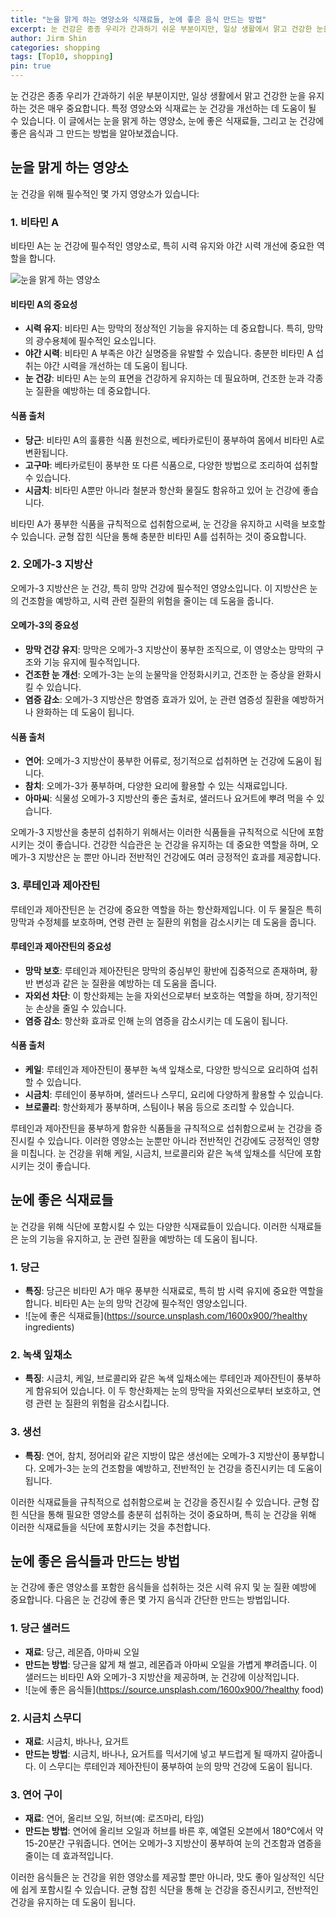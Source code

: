 ```yaml
---
title: "눈을 맑게 하는 영양소와 식재료들, 눈에 좋은 음식 만드는 방법"
excerpt: 눈 건강은 종종 우리가 간과하기 쉬운 부분이지만, 일상 생활에서 맑고 건강한 눈을 유지하는 것은 매우 중요합니다. 특정 영양소와 식재료는 눈 건강을 개선하는 데 도움이 될 수 있습니다. 이 글에서는 눈을 맑게 하는 영양소, 눈에 좋은 식재료들, 그리고 눈 건강에 좋은 음식과 그 만드는 방법을 알아보겠습니다.
author: Jirm Shin
categories: shopping
tags: [Top10, shopping]
pin: true
---
```


눈 건강은 종종 우리가 간과하기 쉬운 부분이지만, 일상 생활에서 맑고 건강한 눈을 유지하는 것은 매우 중요합니다. 특정 영양소와 식재료는 눈 건강을 개선하는 데 도움이 될 수 있습니다. 이 글에서는 눈을 맑게 하는 영양소, 눈에 좋은 식재료들, 그리고 눈 건강에 좋은 음식과 그 만드는 방법을 알아보겠습니다.

## 눈을 맑게 하는 영양소

눈 건강을 위해 필수적인 몇 가지 영양소가 있습니다:

### 1. 비타민 A

비타민 A는 눈 건강에 필수적인 영양소로, 특히 시력 유지와 야간 시력 개선에 중요한 역할을 합니다.

![눈을 맑게 하는 영양소](https://source.unsplash.com/1600x900/?nutrients)

#### 비타민 A의 중요성
- **시력 유지**: 비타민 A는 망막의 정상적인 기능을 유지하는 데 중요합니다. 특히, 망막의 광수용체에 필수적인 요소입니다.
- **야간 시력**: 비타민 A 부족은 야간 실명증을 유발할 수 있습니다. 충분한 비타민 A 섭취는 야간 시력을 개선하는 데 도움이 됩니다.
- **눈 건강**: 비타민 A는 눈의 표면을 건강하게 유지하는 데 필요하며, 건조한 눈과 각종 눈 질환을 예방하는 데 중요합니다.

#### 식품 출처
- **당근**: 비타민 A의 훌륭한 식품 원천으로, 베타카로틴이 풍부하여 몸에서 비타민 A로 변환됩니다.
- **고구마**: 베타카로틴이 풍부한 또 다른 식품으로, 다양한 방법으로 조리하여 섭취할 수 있습니다.
- **시금치**: 비타민 A뿐만 아니라 철분과 항산화 물질도 함유하고 있어 눈 건강에 좋습니다.

비타민 A가 풍부한 식품을 규칙적으로 섭취함으로써, 눈 건강을 유지하고 시력을 보호할 수 있습니다. 균형 잡힌 식단을 통해 충분한 비타민 A를 섭취하는 것이 중요합니다.


### 2. 오메가-3 지방산

오메가-3 지방산은 눈 건강, 특히 망막 건강에 필수적인 영양소입니다. 이 지방산은 눈의 건조함을 예방하고, 시력 관련 질환의 위험을 줄이는 데 도움을 줍니다.

#### 오메가-3의 중요성
- **망막 건강 유지**: 망막은 오메가-3 지방산이 풍부한 조직으로, 이 영양소는 망막의 구조와 기능 유지에 필수적입니다.
- **건조한 눈 개선**: 오메가-3는 눈의 눈물막을 안정화시키고, 건조한 눈 증상을 완화시킬 수 있습니다.
- **염증 감소**: 오메가-3 지방산은 항염증 효과가 있어, 눈 관련 염증성 질환을 예방하거나 완화하는 데 도움이 됩니다.

#### 식품 출처
- **연어**: 오메가-3 지방산이 풍부한 어류로, 정기적으로 섭취하면 눈 건강에 도움이 됩니다.
- **참치**: 오메가-3가 풍부하며, 다양한 요리에 활용할 수 있는 식재료입니다.
- **아마씨**: 식물성 오메가-3 지방산의 좋은 출처로, 샐러드나 요거트에 뿌려 먹을 수 있습니다.

오메가-3 지방산을 충분히 섭취하기 위해서는 이러한 식품들을 규칙적으로 식단에 포함시키는 것이 좋습니다. 건강한 식습관은 눈 건강을 유지하는 데 중요한 역할을 하며, 오메가-3 지방산은 눈 뿐만 아니라 전반적인 건강에도 여러 긍정적인 효과를 제공합니다.

### 3. 루테인과 제아잔틴

루테인과 제아잔틴은 눈 건강에 중요한 역할을 하는 항산화제입니다. 이 두 물질은 특히 망막과 수정체를 보호하며, 연령 관련 눈 질환의 위험을 감소시키는 데 도움을 줍니다.

#### 루테인과 제아잔틴의 중요성
- **망막 보호**: 루테인과 제아잔틴은 망막의 중심부인 황반에 집중적으로 존재하며, 황반 변성과 같은 눈 질환을 예방하는 데 도움을 줍니다.
- **자외선 차단**: 이 항산화제는 눈을 자외선으로부터 보호하는 역할을 하며, 장기적인 눈 손상을 줄일 수 있습니다.
- **염증 감소**: 항산화 효과로 인해 눈의 염증을 감소시키는 데 도움이 됩니다.

#### 식품 출처
- **케일**: 루테인과 제아잔틴이 풍부한 녹색 잎채소로, 다양한 방식으로 요리하여 섭취할 수 있습니다.
- **시금치**: 루테인이 풍부하며, 샐러드나 스무디, 요리에 다양하게 활용할 수 있습니다.
- **브로콜리**: 항산화제가 풍부하며, 스팀이나 볶음 등으로 조리할 수 있습니다.

루테인과 제아잔틴을 풍부하게 함유한 식품들을 규칙적으로 섭취함으로써 눈 건강을 증진시킬 수 있습니다. 이러한 영양소는 눈뿐만 아니라 전반적인 건강에도 긍정적인 영향을 미칩니다. 눈 건강을 위해 케일, 시금치, 브로콜리와 같은 녹색 잎채소를 식단에 포함시키는 것이 좋습니다.

## 눈에 좋은 식재료들

눈 건강을 위해 식단에 포함시킬 수 있는 다양한 식재료들이 있습니다. 이러한 식재료들은 눈의 기능을 유지하고, 눈 관련 질환을 예방하는 데 도움이 됩니다.

### 1. 당근
- **특징**: 당근은 비타민 A가 매우 풍부한 식재료로, 특히 밤 시력 유지에 중요한 역할을 합니다. 비타민 A는 눈의 망막 건강에 필수적인 영양소입니다.
- ![눈에 좋은 식재료들](https://source.unsplash.com/1600x900/?healthy ingredients)

### 2. 녹색 잎채소
- **특징**: 시금치, 케일, 브로콜리와 같은 녹색 잎채소에는 루테인과 제아잔틴이 풍부하게 함유되어 있습니다. 이 두 항산화제는 눈의 망막을 자외선으로부터 보호하고, 연령 관련 눈 질환의 위험을 감소시킵니다.

### 3. 생선
- **특징**: 연어, 참치, 정어리와 같은 지방이 많은 생선에는 오메가-3 지방산이 풍부합니다. 오메가-3는 눈의 건조함을 예방하고, 전반적인 눈 건강을 증진시키는 데 도움이 됩니다.

이러한 식재료들을 규칙적으로 섭취함으로써 눈 건강을 증진시킬 수 있습니다. 균형 잡힌 식단을 통해 필요한 영양소를 충분히 섭취하는 것이 중요하며, 특히 눈 건강을 위해 이러한 식재료들을 식단에 포함시키는 것을 추천합니다.

## 눈에 좋은 음식들과 만드는 방법

눈 건강에 좋은 영양소를 포함한 음식들을 섭취하는 것은 시력 유지 및 눈 질환 예방에 중요합니다. 다음은 눈 건강에 좋은 몇 가지 음식과 간단한 만드는 방법입니다.

### 1. 당근 샐러드
- **재료**: 당근, 레몬즙, 아마씨 오일
- **만드는 방법**: 당근을 얇게 채 썰고, 레몬즙과 아마씨 오일을 가볍게 뿌려줍니다. 이 샐러드는 비타민 A와 오메가-3 지방산을 제공하며, 눈 건강에 이상적입니다.
- ![눈에 좋은 음식들](https://source.unsplash.com/1600x900/?healthy food)

### 2. 시금치 스무디
- **재료**: 시금치, 바나나, 요거트
- **만드는 방법**: 시금치, 바나나, 요거트를 믹서기에 넣고 부드럽게 될 때까지 갈아줍니다. 이 스무디는 루테인과 제아잔틴이 풍부하여 눈의 망막 건강에 도움이 됩니다.

### 3. 연어 구이
- **재료**: 연어, 올리브 오일, 허브(예: 로즈마리, 타임)
- **만드는 방법**: 연어에 올리브 오일과 허브를 바른 후, 예열된 오븐에서 180°C에서 약 15-20분간 구워줍니다. 연어는 오메가-3 지방산이 풍부하여 눈의 건조함과 염증을 줄이는 데 효과적입니다.

이러한 음식들은 눈 건강을 위한 영양소를 제공할 뿐만 아니라, 맛도 좋아 일상적인 식단에 쉽게 포함시킬 수 있습니다. 균형 잡힌 식단을 통해 눈 건강을 증진시키고, 전반적인 건강을 유지하는 데 도움이 됩니다.
